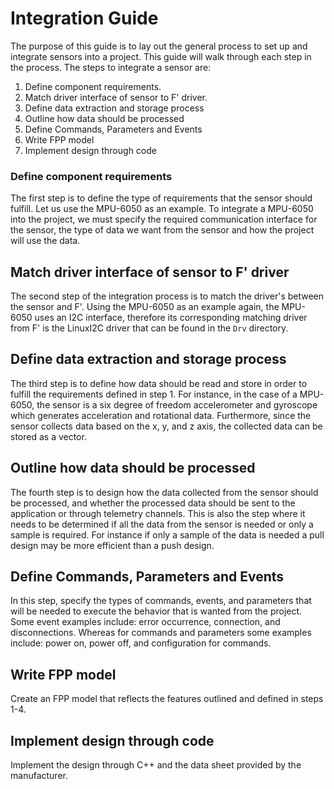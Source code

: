 # Integration Guide 

The purpose of this guide is to lay out the general process to set up and integrate sensors into a project. 
This guide will walk through each step in the process. The steps to integrate a sensor are: 

1. Define component requirements. 
2. Match driver interface of sensor to F' driver. 
3. Define data extraction and storage process 
4. Outline how data should be processed
5. Define Commands, Parameters and Events 
6. Write FPP model 
7. Implement design through code 

### Define component requirements
The first step is to define the type of requirements that the sensor should fulfill. Let us use the MPU-6050 as an example. 
To integrate a MPU-6050 into the project, we must specify the required communication interface for the sensor, the 
type of data we want from the sensor and how the project will use the data. 

## Match driver interface of sensor to F' driver 
The second step of the integration process is to match the driver's between the sensor and F'. Using the MPU-6050 as an 
example again, the MPU-6050 uses an I2C interface, therefore its corresponding matching driver from F' is the LinuxI2C 
driver that can be found in the `Drv` directory.  

## Define data extraction and storage process 
The third step is to define how data should be read and store in order to fulfill the requirements defined in step 1.
For instance, in the case of a MPU-6050, the sensor is a six degree of freedom accelerometer and gyroscope which
generates acceleration and rotational data. Furthermore, since the sensor collects data based on the x, y, and z axis,
the collected data can be stored as a vector. 

## Outline how data should be processed
The fourth step is to design how the data collected from the sensor should be processed, and whether the processed data
should be sent to the application or through telemetry channels. This is also the step where it needs to be determined 
if all the data from the sensor is needed or only a sample is required. For instance if only a sample of the data
is needed a pull design may be more efficient than a push design. 

## Define Commands, Parameters and Events 
In this step, specify the types of commands, events, and parameters that will be needed to execute the behavior that
is wanted from the project. Some event examples include: error occurrence, connection, and disconnections. Whereas for commands 
and parameters some examples include: power on, power off, and configuration for commands.  

## Write FPP model 
Create an FPP model that reflects the features outlined and defined in steps 1-4. 

## Implement design through code
Implement the design through C++ and the data sheet provided by the manufacturer. 